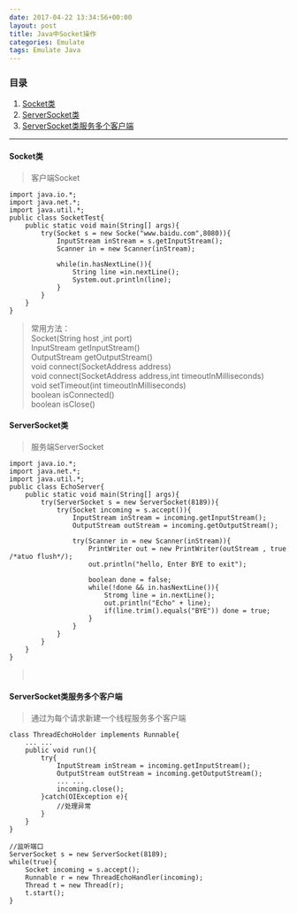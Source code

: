 ```yaml
---
date: 2017-04-22 13:34:56+00:00
layout: post
title: Java中Socket操作
categories: Emulate
tags: Emulate Java
---
```


### 目录

1. [Socket类](#step1)
2. [ServerSocket类](#step2)
3. [ServerSocket类服务多个客户端](#step3)

---
#### <span id="step1">Socket类</span>
> 客户端Socket

```
import java.io.*;
import java.net.*;
import java.util.*;
public class SocketTest{
	public static void main(String[] args){
		try(Socket s = new Socke("www.baidu.com",8080)){
			InputStream inStream = s.getInputStream();
			Scanner in = new Scanner(inStream);

			while(in.hasNextLine()){
				String line =in.nextLine();
				System.out.println(line);
			}
		}
	}
}
```

> 常用方法：<br />
> Socket(String host ,int port)<br />
> InputStream getInputStream()<br />
> OutputStream getOutputStream()<br />
> void connect(SocketAddress address)<br />
> void connect(SocketAddress address,int timeoutInMilliseconds)<br />
> void setTimeout(int timeoutInMilliseconds)<br />
> boolean isConnected()<br />
> boolean isClose()<br />

#### <span id="step2">ServerSocket类</span>
> 服务端ServerSocket

```
import java.io.*;
import java.net.*;
import java.util.*;
public class EchoServer{
	public static void main(String[] args){
		try(ServerSocket s = new ServerSocket(8189)){
			try(Socket incoming = s.accept()){
				InputStream inStream = incoming.getInputStream();
				OutputStream outStream = incoming.getOutputStream();
	
				try(Scanner in = new Scanner(inStream)){
					PrintWriter out = new PrintWriter(outStream , true /*atuo flush*/);
					out.println("hello, Enter BYE to exit");

					boolean done = false;
					while(!done && in.hasNextLine()){
						Stromg line = in.nextLine();
						out.println("Echo" + line);
						if(line.trim().equals("BYE")) done = true;
					}
				}
			}
		}
	}
}
```

>　

#### <span id="step3">ServerSocket类服务多个客户端</span>
> 通过为每个请求新建一个线程服务多个客户端

```
class ThreadEchoHolder implements Runnable{
	... ...
	public void run(){
		try{
			InputStream inStream = incoming.getInputStream();
			OutputStream outStream = incoming.getOutputStream();
			... ...
			incoming.close();
		}catch(OIException e){
			//处理异常
		}
	}
}

//监听端口
ServerSocket s = new ServerSocket(8189);
while(true){
	Socket incoming = s.accept();
	Runnable r = new ThreadEchoHandler(incoming);
	Thread t = new Thread(r);
	t.start();
}
```

